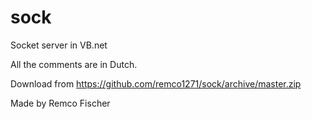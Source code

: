 # sock
Socket server in VB.net

All the comments are in Dutch.

Download from https://github.com/remco1271/sock/archive/master.zip

Made by Remco Fischer
